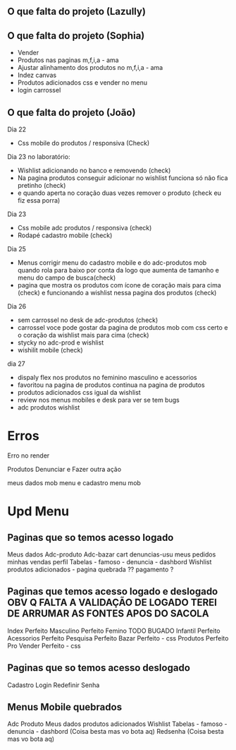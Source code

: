 ## O que falta do projeto (Lazully)
## O que falta do projeto (Sophia)

- Vender
- Produtos nas paginas m,f,i,a - ama
- Ajustar alinhamento dos produtos no m,f,i,a - ama
- Indez canvas
- Produtos adicionados css e vender no menu
- login carrossel

## O que falta do projeto (João)

Dia 22 
- Css mobile do produtos / responsiva (Check)

Dia 23 no laboratório:
- Wishlist adicionando no banco e removendo  (check)
- Na pagina produtos conseguir adicionar no wishlist funciona só não fica pretinho (check)
- e quando aperta no coração duas vezes remover o produto (check eu fiz essa porra)

Dia 23 
- Css mobile adc produtos / responsiva (check)
- Rodapé cadastro mobile (check)

Dia 25

- Menus corrigir menu do cadastro mobile e do adc-produtos mob quando rola para baixo por conta da logo que aumenta de tamanho e menu do campo de busca(check)
- pagina que mostra os produtos com ícone de coração mais para cima (check)
e funcionando a wishlist nessa pagina dos produtos (check)


Dia 26


- sem carrossel no desk de adc-produtos (check)
- carrossel voce pode gostar da pagina de produtos mob com css certo e o coração da wishlist mais para cima (check)
- stycky no adc-prod e wishlist
- wishilit mobile (check)


dia 27
- dispaly flex nos produtos no feminino masculino e acessorios
- favoritou na pagina de produtos continua na pagina de produtos
- produtos adicionados css igual da wishlist
- review nos menus mobiles e desk para ver se tem bugs
- adc produtos wishlist 

# Erros

Erro no render

Produtos Denunciar e Fazer outra ação

meus dados mob menu e cadastro menu mob






# Upd Menu
## Paginas que so temos acesso logado
Meus dados
Adc-produto
Adc-bazar
cart
denuncias-usu
meus pedidos
minhas vendas
perfil
Tabelas - famoso - denuncia - dashbord
Wishlist
produtos adicionados       - pagina quebrada
?? pagamento      ?

## Paginas que temos acesso logado e deslogado          OBV Q FALTA A VALIDAÇÃO DE LOGADO        TEREI DE ARRUMAR AS FONTES APOS DO SACOLA
Index   Perfeito
Masculino   Perfeito
Femino  TODO BUGADO
Infantil    Perfeito
Acessorios  Perfeito
Pesquisa    Perfeito
Bazar   Perfeito - css
Produtos    Perfeito Pro
Vender      Perfeito - css

## Paginas que so temos acesso deslogado
Cadastro 
Login 
Redefinir Senha 


## Menus Mobile quebrados
Adc Produto
Meus dados
produtos adicionados
Wishlist
Tabelas - famoso - denuncia - dashbord (Coisa besta mas vo bota aq)
Redsenha (Coisa besta mas vo bota aq)

